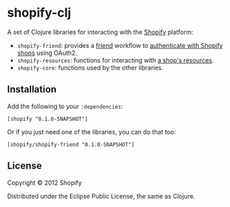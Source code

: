 # shopify-clj

A set of Clojure libraries for interacting with the [Shopify][shopify] platform:

* `shopify-friend`: provides a [friend][friend] workflow to [authenticate with Shopify shops][auth-docs] using OAuth2.
* `shopify-resources`: functions for interacting with [a shop's resources][resource-docs].
* `shopify-core`: functions used by the other libraries.

[shopify]: http://www.shopify.com/
[friend]: https://github.com/cemerick/friend
[auth-docs]: http://docs.shopify.com/api/tutorials/oauth
[resource-docs]: http://docs.shopify.com/api

## Installation

Add the following to your `:dependencies`:

```
[shopify "0.1.0-SNAPSHOT"]
```

Or if you just need one of the libraries, you can do that too:

```
[shopify/shopify-friend "0.1.0-SNAPSHOT"]
```

## License

Copyright © 2012 Shopify

Distributed under the Eclipse Public License, the same as Clojure.
